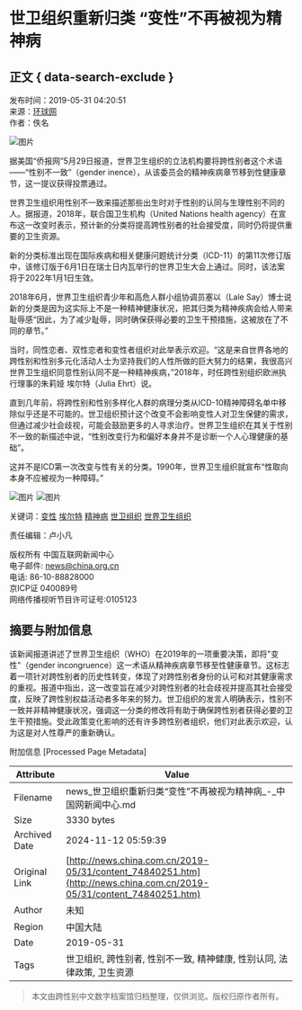 # 世卫组织重​新归类 “变性”不再被视为精神病

## 正文 { data-search-exclude }


发布时间：2019-05-31 04:20:51  
来源：[环球网](https://3w.huanqiu.com/a/c36dc8/7N6cvGavTkA?agt=20)  
作者：佚名  

![图片](http://images.china.cn/images1/ch/2021first/20211203-01.jpg)

据美国“侨报网”5月29日报道，世界卫生组织的立法机构要将跨性别者这个术语——“性别不一致”（gender inence），从该委员会的精神疾病章节移到性健康章节，这一提议获得投票通过。

世界卫生组织用性别不一致来描述那些出生时对于性别的认同与生理性别不同的人。据报道，2018年，联合国卫生机构（United Nations health agency）在宣布这一改变时表示，预计新的分类将提高跨性别者的社会接受度，同时仍将提供重要的卫生资源。

新的分类标准出现在国际疾病和相关健康问题统计分类（ICD-11）的第11次修订版中，该修订版于6月1日在瑞士日内瓦举行的世界卫生大会上通过。同时，该法案将于2022年1月1日生效。

2018年6月，世界卫生组织青少年和高危人群小组协调员塞以（Lale Say）博士说新的分类是因为这实际上不是一种精神健康状况，把其归类为精神疾病会给人带来耻辱感“因此，为了减少耻辱，同时确保获得必要的卫生干预措施，这被放在了不同的章节。”

当时，同性恋者、双性恋者和变性者组织对此举表示欢迎。“这是来自世界各地的跨性别和性别多元化活动人士为坚持我们的人性所做的巨大努力的结果，我很高兴世界卫生组织同意性别认同不是一种精神疾病，”2018年，时任跨性别组织欧洲执行理事的朱莉娅 埃尔特（Julia Ehrt）说。

直到几年前，将跨性别和性别多样化人群的病理分类从ICD-10精神障碍名单中移除似乎还是不可能的。世卫组织预计这个改变不会影响变性人对卫生保健的需求，但通过减少社会歧视，可能会鼓励更多的人寻求治疗。世界卫生组织在其关于性别不一致的新描述中说，“性别改变行为和偏好本身并不是诊断一个人心理健康的基础”。

这并不是ICD第一次改变与性有关的分类。1990年，世界卫生组织就宣布“性取向本身不应被视为一种障碍。”

![图片](http://images.china.cn/images1/ch/2016first/161021-02.jpg)
![图片](http://images.china.cn/images1/ch/2016first/161021-03.jpg)

关键词：[变性](http://search1.china.com.cn/search/searchcn_get.jsp?strUrl=news.china.com.cn&searchText=变性) [埃尔特](http://search1.china.com.cn/search/searchcn_get.jsp?strUrl=news.china.com.cn&searchText=埃尔特) [精神病](http://search1.china.com.cn/search/searchcn_get.jsp?strUrl=news.china.com.cn&searchText=精神病) [世卫组织](http://search1.china.com.cn/search/searchcn_get.jsp?strUrl=news.china.com.cn&searchText=世卫组织) [世界卫生组织](http://search1.china.com.cn/search/searchcn_get.jsp?strUrl=news.china.com.cn&searchText=世界卫生组织)

责任编辑：卢小凡  

版权所有 中国互联网新闻中心  
电子邮件: [news@china.org.cn](mailto:news@china.org.cn)  
电话: 86-10-88828000  
京ICP证 040089号  
网络传播视听节目许可证号:0105123  

## 摘要与附加信息

<!-- tcd_abstract -->
该新闻报道讲述了世界卫生组织（WHO）在2019年的一项重要决策，即将"变性"（gender incongruence）这一术语从精神疾病章节移至性健康章节。这标志着一项针对跨性别者的历史性转变，体现了对跨性别者身份的认可和对其健康需求的重视。报道中指出，这一改变旨在减少对跨性别者的社会歧视并提高其社会接受度，反映了跨性别权益活动者多年来的努力。世卫组织的发言人明确表示，性别不一致并非精神健康状况，强调这一分类的修改将有助于确保跨性别者获得必要的卫生干预措施。受此政策变化影响的还有许多跨性别者组织，他们对此表示欢迎，认为这是对人性尊严的重新确认。
<!-- tcd_abstract_end -->

附加信息 [Processed Page Metadata]

| Attribute       | Value                                  |
|-----------------|----------------------------------------|
| Filename        | news_世卫组织重​新归类“变性”不再被视为精神病_-_中国网新闻中心.md                             |
| Size            | 3330 bytes                           |
| Archived Date   | 2024-11-12 05:59:39                             |
| Original Link   | [http://news.china.com.cn/2019-05/31/content_74840251.htm](http://news.china.com.cn/2019-05/31/content_74840251.htm)                       |
| Author          | 未知                               |
| Region          | 中国大陆                               |
| Date            | 2019-05-31                                 |
| Tags            | 世卫组织, 跨性别者, 性别不一致, 精神健康, 性别认同, 法律政策, 卫生资源                                 |
>
> 本文由跨性别中文数字档案馆归档整理，仅供浏览。版权归原作者所有。
>